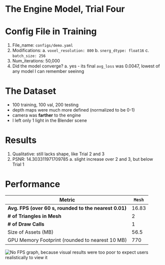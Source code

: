 # The Engine Model, Trial Four

# Config File in Training
1. File_name: `configs/demo.yaml`
2. Modifications:
    a. `voxel_resolution: 800`
    b. `snerg_dtype: float16`
    c. `batch_size: 256`
3. Num_iterations: 50,000
4. Did the model converge? 
    a. yes - its final `avg_loss` was 0.0047, lowest of any model I can remember seeinng

# The Dataset
- 100 training, 100 val, 200 testing
- depth maps were much more defined (normalized to be 0-1)
- camera was **farther** to the engine
- I left only 1 light in the Blender scene

# Results
1. Qualitative: still lacks shape, like Trial 2 and 3
2. PSNR: 14.303311971709785
    a. slight increase over 2 and 3, but below Trial 1

# Performance

| Metric               |  `Mesh` |
|----------------------|--------|
| **Avg. FPS (over 60 s, rounded to the nearest 0.01)**|   16.83   |
| **# of Triangles in Mesh** | 2 |
| **# of Draw Calls** |  1 |
| Size of Assets (MB)     |  56.5    |
| GPU Memory Footprint (rounded to nearest 10 MB)         |   770    |

![No FPS graph, because visual results were too poor to expect users realistically to view it](TODO)